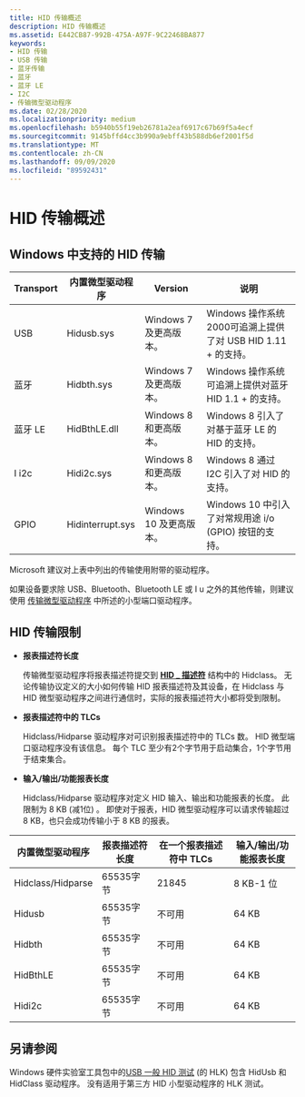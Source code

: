 ```yaml
---
title: HID 传输概述
description: HID 传输概述
ms.assetid: E442CB87-992B-475A-A97F-9C22468BA877
keywords:
- HID 传输
- USB 传输
- 蓝牙传输
- 蓝牙
- 蓝牙 LE
- I2C
- 传输微型驱动程序
ms.date: 02/28/2020
ms.localizationpriority: medium
ms.openlocfilehash: b5940b55f19eb26781a2eaf6917c67b69f5a4ecf
ms.sourcegitcommit: 9145bffd4cc3b990a9ebff43b588db6ef2001f5d
ms.translationtype: MT
ms.contentlocale: zh-CN
ms.lasthandoff: 09/09/2020
ms.locfileid: "89592431"
---
```

# <a name="hid-transport-overview"></a>HID 传输概述

## <a name="hid-transports-supported-in-windows"></a>Windows 中支持的 HID 传输

| Transport    | 内置微型驱动程序 | Version               |  说明 |
| ------------ | ----------------- | --------------------- | ---------- | 
| USB          | Hidusb.sys        | Windows 7 及更高版本。  | Windows 操作系统2000可追溯上提供了对 USB HID 1.11 + 的支持。       |
| 蓝牙    | Hidbth.sys        | Windows 7 及更高版本。  | Windows 操作系统可追溯上提供对蓝牙 HID 1.1 + 的支持。 |
| 蓝牙 LE | HidBthLE.dll      | Windows 8 和更高版本。  | Windows 8 引入了对基于蓝牙 LE 的 HID 的支持。                                               |
| I i2c          | Hidi2c.sys        | Windows 8 和更高版本。  | Windows 8 通过 I2C 引入了对 HID 的支持。                                                        |
| GPIO         | Hidinterrupt.sys  | Windows 10 及更高版本。 | Windows 10 中引入了对常规用途 i/o (GPIO) 按钮的支持。                         |

Microsoft 建议对上表中列出的传输使用附带的驱动程序。

如果设备要求除 USB、Bluetooth、Bluetooth LE 或 I u 之外的其他传输，则建议使用 [传输微型驱动程序](transport-minidrivers.md) 中所述的小型端口驱动程序。

## <a name="hid-transport-limits"></a>HID 传输限制

- **报表描述符长度**

    传输微型驱动程序将报表描述符提交到 [**HID \_ 描述符**](/windows-hardware/drivers/ddi/hidport/ns-hidport-_hid_descriptor) 结构中的 Hidclass。 无论传输协议定义的大小如何传输 HID 报表描述符及其设备，在 Hidclass 与 HID 微型驱动程序之间进行通信时，实际的报表描述符大小都将受到限制。

- **报表描述符中的 TLCs**

    Hidclass/Hidparse 驱动程序对可识别报表描述符中的 TLCs 数。 HID 微型端口驱动程序没有该信息。 每个 TLC 至少有2个字节用于启动集合，1个字节用于结束集合。

- **输入/输出/功能报表长度**

    Hidclass/Hidparse 驱动程序对定义 HID 输入、输出和功能报表的长度。 此限制为 8 KB (减1位) 。 即使对于报表，HID 微型驱动程序可以请求传输超过 8 KB，也只会成功传输小于 8 KB 的报表。

| 内置微型驱动程序 | 报表描述符长度 | 在一个报表描述符中 TLCs | 输入/输出/功能报表长度 |
| ----------------- | ------------------------ | ----------------------------- | ---------------------------------- |
| Hidclass/Hidparse | 65535字节              | 21845                         | 8 KB-1 位                       |
| Hidusb            | 65535字节              | 不可用                           | 64 KB                              |
| Hidbth            | 65535字节              | 不可用                           | 64 KB                              |
| HidBthLE          | 65535字节              | 不可用                           | 64 KB                              |
| Hidi2c            | 65535字节              | 不可用                           | 64 KB                              |

## <a name="see-also"></a>另请参阅

Windows 硬件实验室工具包中的[USB 一般 HID 测试](/windows-hardware/test/hlk/testref/f7949ab5-dd13-4c74-876f-6d54ff85e213) (的 HLK) 包含 HidUsb 和 HidClass 驱动程序。 没有适用于第三方 HID 小型驱动程序的 HLK 测试。